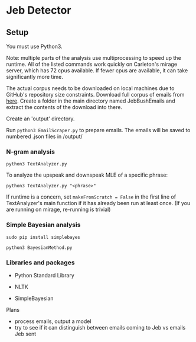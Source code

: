 # Jeb Detector

## Setup
You must use Python3.

Note: multiple parts of the analysis use multiprocessing to speed up the runtime. All of the listed commands work quickly on Carleton's mirage server, which has 72 cpus available. If fewer cpus are available, it can take significantly more time.

The actual corpus needs to be downloaded on local machines due to GitHub's repository size constraints. Download full corpus of emails from [here](https://americanbridgepac.org/jeb-bushs-gubernatorial-email-archive/). Create a folder in the main directory named JebBushEmails and extract the contents of the download into there.

Create an 'output' directory.

Run `python3 EmailScraper.py` to prepare emails. The emails will be saved to numbered .json files in /output/

### N-gram analysis

`python3 TextAnalyzer.py`

To analyze the upspeak and downspeak MLE of a specific phrase:

`python3 TextAnalyzer.py "<phrase>"`

If runtime is a concern, set `makeFromScratch = False` in the first line of TextAnalyzer's main function if it has already been run at least once. (If you are running on mirage, re-running is trivial)

### Simple Bayesian analysis

`sudo pip install simplebayes`

`python3 BayesianMethod.py`



### Libraries and packages

- Python Standard Library

- NLTK

- SimpleBayesian




Plans
- process emails, output a model
- try to see if it can distinguish between emails coming to Jeb vs emails Jeb sent
